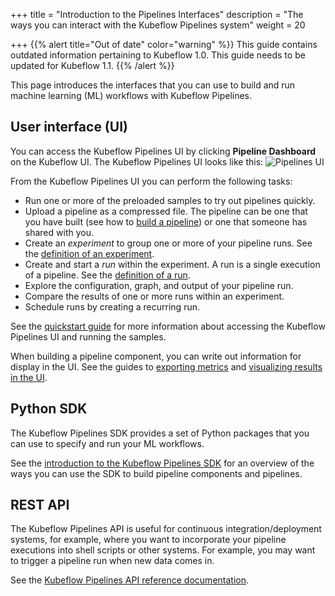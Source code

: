 +++
title = "Introduction to the Pipelines Interfaces"
description = "The ways you can interact with the Kubeflow Pipelines system"
weight = 20
                    
+++
{{% alert title="Out of date" color="warning" %}}
This guide contains outdated information pertaining to Kubeflow 1.0. This guide
needs to be updated for Kubeflow 1.1.
{{% /alert %}}

This page introduces the interfaces that you can use to build and run
machine learning (ML) workflows with Kubeflow Pipelines.

## User interface (UI)

You can access the Kubeflow Pipelines UI by clicking **Pipeline Dashboard** on 
the Kubeflow UI. The Kubeflow Pipelines UI looks like this:
  <img src="/docs/images/pipelines-ui.png" 
    alt="Pipelines UI"
    class="mt-3 mb-3 border border-info rounded">

From the Kubeflow Pipelines UI you can perform the following tasks:

* Run one or more of the preloaded samples to try out pipelines quickly.
* Upload a pipeline as a compressed file. The pipeline can be one that you
  have built (see how to [build a 
  pipeline](/docs/pipelines/building-pipelines/pipelines-sdk/build-component/#compile-the-pipeline)) or one 
  that someone has shared with you.
* Create an *experiment* to group one or more of your pipeline runs.
  See the [definition of an
  experiment](/docs/pipelines/overview/concepts/experiment/).
* Create and start a *run* within the experiment. A run is a single execution
  of a pipeline. See the [definition of a
  run](/docs/pipelines/overview/concepts/run/).
* Explore the configuration, graph, and output of your pipeline run.
* Compare the results of one or more runs within an experiment.
* Schedule runs by creating a recurring run.

See the [quickstart guide](/docs/pipelines/pipelines-quickstart/) for more
information about accessing the Kubeflow Pipelines UI and running the samples.

When building a pipeline component, you can write out information for display
in the UI. See the guides to [exporting 
metrics](/docs/pipelines/building-pipelines/pipelines-sdk/pipelines-metrics/) and [visualizing results in 
the UI](/docs/pipelines/building-pipelines/pipelines-sdk/output-viewer/).

## Python SDK

The Kubeflow Pipelines SDK provides a set of Python packages that you can use to 
specify and run your ML workflows.

See the [introduction to the Kubeflow Pipelines 
SDK](/docs/pipelines/building-pipelines/pipelines-sdk/sdk-overview/) for an overview of the ways you can
use the SDK to build pipeline components and pipelines.

## REST API

The Kubeflow Pipelines API is useful for continuous integration/deployment
systems, for example, where you want to incorporate your pipeline executions
into shell scripts or other systems. 
For example, you may want to trigger a pipeline run when new data comes in.

See the [Kubeflow Pipelines API reference 
documentation](/docs/pipelines/reference/api/kubeflow-pipeline-api-spec/).
